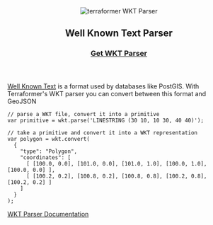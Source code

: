 <header class="subhead">
  <img src="/img/terraformer-wktparser.png" alt="terraformer WKT Parser">
  <h2>Well Known Text Parser</h2>
  <h3><a href="/" class="button button-light">Get WKT Parser</a></h3>
</header>

[Well Known Text](http://en.wikipedia.org/wiki/Well-known_text) is a format used by databases like PostGIS. With Terraformer's WKT parser you can convert between this format and GeoJSON


    // parse a WKT file, convert it into a primitive
    var primitive = wkt.parse('LINESTRING (30 10, 10 30, 40 40)');

    // take a primitive and convert it into a WKT representation
    var polygon = wkt.convert(
      {
        "type": "Polygon",
        "coordinates": [
          [ [100.0, 0.0], [101.0, 0.0], [101.0, 1.0], [100.0, 1.0], [100.0, 0.0] ],
          [ [100.2, 0.2], [100.8, 0.2], [100.8, 0.8], [100.2, 0.8], [100.2, 0.2] ]
        ]
      }
    );

[WKT Parser Documentation](/)